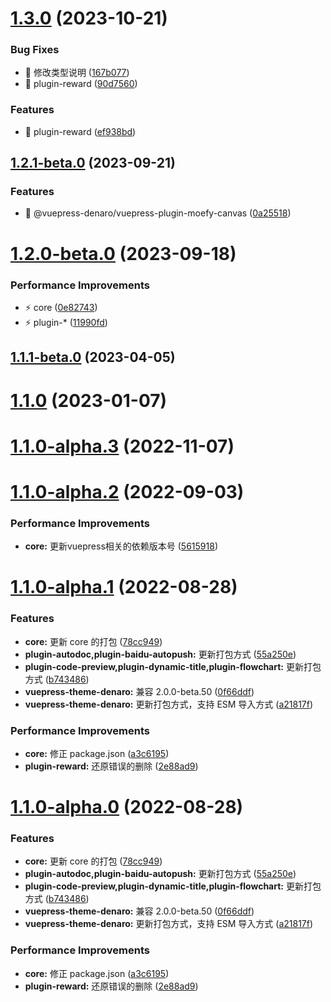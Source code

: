 # [1.3.0](https://github.com/denaro-org/vuepress-theme-denaro/compare/v1.2.1-beta.0...v1.3.0) (2023-10-21)

### Bug Fixes

- 🐛 修改类型说明 ([167b077](https://github.com/denaro-org/vuepress-theme-denaro/commit/167b077b31c6eda03dcf67e5ec6b617ddb7a0578))
- 🐛 plugin-reward ([90d7560](https://github.com/denaro-org/vuepress-theme-denaro/commit/90d7560cab478a417e4c3030048595362b96e362))

### Features

- 🎸 plugin-reward ([ef938bd](https://github.com/denaro-org/vuepress-theme-denaro/commit/ef938bde5a53055603d6d032ce32403144bf6170))

## [1.2.1-beta.0](https://github.com/denaro-org/vuepress-theme-denaro/compare/v1.2.0-beta.0...v1.2.1-beta.0) (2023-09-21)

### Features

- 🎸 @vuepress-denaro/vuepress-plugin-moefy-canvas ([0a25518](https://github.com/denaro-org/vuepress-theme-denaro/commit/0a255186e9c5e900925f1fb57aba52e9e0a76856))

# [1.2.0-beta.0](https://github.com/denaro-org/vuepress-theme-denaro/compare/v1.1.1-beta.0...v1.2.0-beta.0) (2023-09-18)

### Performance Improvements

- ⚡️ core ([0e82743](https://github.com/denaro-org/vuepress-theme-denaro/commit/0e82743e33b5b11047f9b90cd9630f0d78d66d49))
- ⚡️ plugin-\* ([11990fd](https://github.com/denaro-org/vuepress-theme-denaro/commit/11990fd495bf9c035ee65556256a65508cafbce3))

## [1.1.1-beta.0](https://github.com/denaro-org/vuepress-theme-denaro/compare/v1.1.0...v1.1.1-beta.0) (2023-04-05)

# [1.1.0](https://github.com/denaro-org/vuepress-theme-denaro/compare/v1.1.0-alpha.3...v1.1.0) (2023-01-07)

# [1.1.0-alpha.3](https://github.com/denaro-org/vuepress-theme-denaro/compare/v1.1.0-alpha.2...v1.1.0-alpha.3) (2022-11-07)

# [1.1.0-alpha.2](https://github.com/denaro-org/vuepress-theme-denaro/compare/v1.1.0-alpha.1...v1.1.0-alpha.2) (2022-09-03)

### Performance Improvements

- **core:** 更新vuepress相关的依赖版本号 ([5615918](https://github.com/denaro-org/vuepress-theme-denaro/commit/561591832dc76d90480c65fa09212665d49b0d72))

# [1.1.0-alpha.1](https://github.com/denaro-org/vuepress-theme-denaro/compare/v1.0.2-alpha.11...v1.1.0-alpha.1) (2022-08-28)

### Features

- **core:** 更新 core 的打包 ([78cc949](https://github.com/denaro-org/vuepress-theme-denaro/commit/78cc949376cef4f7cace7b4ba5dc4cc86718000c))
- **plugin-autodoc,plugin-baidu-autopush:** 更新打包方式 ([55a250e](https://github.com/denaro-org/vuepress-theme-denaro/commit/55a250e0f47dd9ff6df0739e930256a54432ec02))
- **plugin-code-preview,plugin-dynamic-title,plugin-flowchart:** 更新打包方式 ([b743486](https://github.com/denaro-org/vuepress-theme-denaro/commit/b743486c5aafefd0ee6a8de1807571c331699a4d))
- **vuepress-theme-denaro:** 兼容 2.0.0-beta.50 ([0f66ddf](https://github.com/denaro-org/vuepress-theme-denaro/commit/0f66ddffe388e2a4f69909732b2f8351e24c01e8))
- **vuepress-theme-denaro:** 更新打包方式，支持 ESM 导入方式 ([a21817f](https://github.com/denaro-org/vuepress-theme-denaro/commit/a21817f18c8a4f203bf6f6a9f25e8de5f17391bb))

### Performance Improvements

- **core:** 修正 package.json ([a3c6195](https://github.com/denaro-org/vuepress-theme-denaro/commit/a3c6195e1b2e5593c3905fae3cd998344eb60321))
- **plugin-reward:** 还原错误的删除 ([2e88ad9](https://github.com/denaro-org/vuepress-theme-denaro/commit/2e88ad9e1f125fee09bc2a75ef9695da240c5d19))

# [1.1.0-alpha.0](https://github.com/denaro-org/vuepress-theme-denaro/compare/v1.0.2-alpha.11...v1.1.0-alpha.0) (2022-08-28)

### Features

- **core:** 更新 core 的打包 ([78cc949](https://github.com/denaro-org/vuepress-theme-denaro/commit/78cc949376cef4f7cace7b4ba5dc4cc86718000c))
- **plugin-autodoc,plugin-baidu-autopush:** 更新打包方式 ([55a250e](https://github.com/denaro-org/vuepress-theme-denaro/commit/55a250e0f47dd9ff6df0739e930256a54432ec02))
- **plugin-code-preview,plugin-dynamic-title,plugin-flowchart:** 更新打包方式 ([b743486](https://github.com/denaro-org/vuepress-theme-denaro/commit/b743486c5aafefd0ee6a8de1807571c331699a4d))
- **vuepress-theme-denaro:** 兼容 2.0.0-beta.50 ([0f66ddf](https://github.com/denaro-org/vuepress-theme-denaro/commit/0f66ddffe388e2a4f69909732b2f8351e24c01e8))
- **vuepress-theme-denaro:** 更新打包方式，支持 ESM 导入方式 ([a21817f](https://github.com/denaro-org/vuepress-theme-denaro/commit/a21817f18c8a4f203bf6f6a9f25e8de5f17391bb))

### Performance Improvements

- **core:** 修正 package.json ([a3c6195](https://github.com/denaro-org/vuepress-theme-denaro/commit/a3c6195e1b2e5593c3905fae3cd998344eb60321))
- **plugin-reward:** 还原错误的删除 ([2e88ad9](https://github.com/denaro-org/vuepress-theme-denaro/commit/2e88ad9e1f125fee09bc2a75ef9695da240c5d19))
